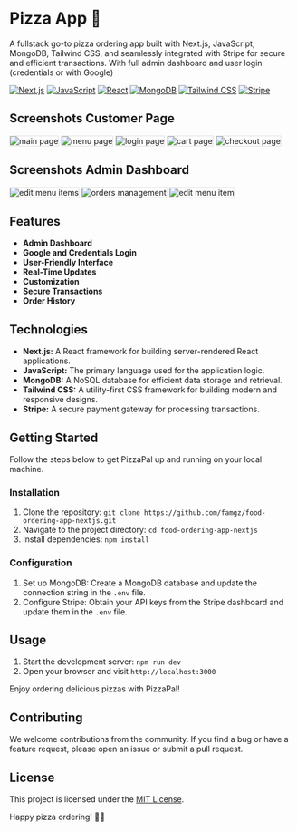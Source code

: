 # Pizza App 🍕

A fullstack go-to pizza ordering app built with Next.js, JavaScript, MongoDB, Tailwind CSS, and seamlessly integrated with Stripe for secure and efficient transactions.
With full admin dashboard and user login (credentials or with Google)


[![Next.js](https://img.shields.io/badge/Next.js-4A90E2?style=flat-square&logo=next.js&logoColor=white)](https://nextjs.org/)
[![JavaScript](https://img.shields.io/badge/JavaScript-F7DF1E?style=flat-square&logo=javascript&logoColor=black)](https://www.javascript.com/)
[![React](https://img.shields.io/badge/React-61DAFB?style=flat-square&logo=react&logoColor=white)](https://reactjs.org/)
[![MongoDB](https://img.shields.io/badge/MongoDB-47A248?style=flat-square&logo=mongodb&logoColor=white)](https://www.mongodb.com/)
[![Tailwind CSS](https://img.shields.io/badge/Tailwind_CSS-38B2AC?style=flat-square&logo=tailwind-css&logoColor=white)](https://tailwindcss.com/)
[![Stripe](https://img.shields.io/badge/Stripe-008CDD?style=flat-square&logo=stripe&logoColor=white)](https://stripe.com/)

## Screenshots Customer Page

<img src="https://raw.githubusercontent.com/famgz/famgz/main/presentations/food-ordering-app/1.jpg" alt="main page" style="border: 1px solid #ddd;" />

<img src="https://raw.githubusercontent.com/famgz/famgz/main/presentations/food-ordering-app/3.jpg" alt="menu page" style="border: 1px solid #ddd;" />

<img src="https://raw.githubusercontent.com/famgz/famgz/main/presentations/food-ordering-app/2.jpg" alt="login page" style="border: 1px solid #ddd;" />

<img src="https://raw.githubusercontent.com/famgz/famgz/main/presentations/food-ordering-app/8.jpg" alt="cart page" style="border: 1px solid #ddd;" />

<img src="https://raw.githubusercontent.com/famgz/famgz/main/presentations/food-ordering-app/9.jpg" alt="checkout page" style="border: 1px solid #ddd;" />

## Screenshots Admin Dashboard

<img src="https://raw.githubusercontent.com/famgz/famgz/main/presentations/food-ordering-app/5.jpg" alt="edit menu items" style="border: 1px solid #ddd;" />

<img src="https://raw.githubusercontent.com/famgz/famgz/main/presentations/food-ordering-app/7.jpg" alt="orders management" style="border: 1px solid #ddd;" />

<img src="https://raw.githubusercontent.com/famgz/famgz/main/presentations/food-ordering-app/6.jpg" alt="edit menu item" style="border: 1px solid #ddd;" />


## Features

- **Admin Dashboard**
- **Google and Credentials Login**
- **User-Friendly Interface**
- **Real-Time Updates**
- **Customization**
- **Secure Transactions**
- **Order History**

## Technologies

- **Next.js:** A React framework for building server-rendered React applications.
- **JavaScript:** The primary language used for the application logic.
- **MongoDB:** A NoSQL database for efficient data storage and retrieval.
- **Tailwind CSS:** A utility-first CSS framework for building modern and responsive designs.
- **Stripe:** A secure payment gateway for processing transactions.

## Getting Started

Follow the steps below to get PizzaPal up and running on your local machine.

### Installation

1. Clone the repository: `git clone https://github.com/famgz/food-ordering-app-nextjs.git`
2. Navigate to the project directory: `cd food-ordering-app-nextjs`
3. Install dependencies: `npm install`

### Configuration

1. Set up MongoDB: Create a MongoDB database and update the connection string in the `.env` file.
2. Configure Stripe: Obtain your API keys from the Stripe dashboard and update them in the `.env` file.

## Usage

1. Start the development server: `npm run dev`
2. Open your browser and visit `http://localhost:3000`

Enjoy ordering delicious pizzas with PizzaPal!

## Contributing

We welcome contributions from the community. If you find a bug or have a feature request, please open an issue or submit a pull request.

## License

This project is licensed under the [MIT License](LICENSE).

Happy pizza ordering! 🍕🎉
